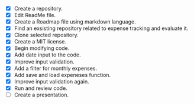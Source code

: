 - [x] Create a repository.
- [x] Edit ReadMe file.
- [x] Create a Roadmap file using markdown language.
- [x] Find an exsisting repository related to expense tracking and evaluate it.
- [x] Clone selected repository.
- [x] Create a MIT license.
- [x] Begin modifying code.
- [x] Add date input to the code.
- [x] Improve input validation.
- [x] Add a filter for monthly expenses.
- [x] Add save and load expeneses function.
- [x] Improve input validation again.
- [x] Run and review code.
- [ ] Create a presentation.
